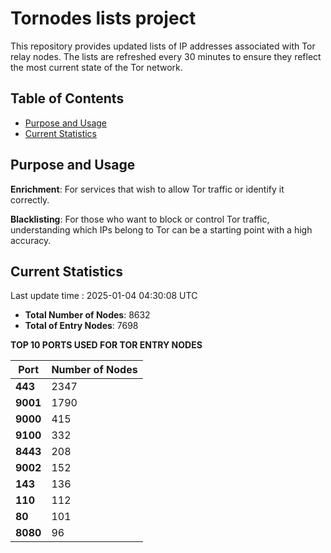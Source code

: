 # Tornodes lists project

This repository provides updated lists of IP addresses associated with Tor relay nodes. The lists are refreshed every 30 minutes to ensure they reflect the most current state of the Tor network.

## Table of Contents

- [Purpose and Usage](#purpose-and-usage)
- [Current Statistics](#current-statistics)


## Purpose and Usage

**Enrichment**: For services that wish to allow Tor traffic or identify it correctly.

**Blacklisting**: For those who want to block or control Tor traffic, understanding which IPs belong to Tor can be a starting point with a high accuracy.

## Current Statistics

Last update time : 2025-01-04 04:30:08 UTC

- **Total Number of Nodes**: 8632
- **Total of Entry Nodes**: 7698

**TOP 10 PORTS USED FOR TOR ENTRY NODES**

| **Port** | **Number of Nodes** |
|------|-----------------|
| **443**   | 2347  |
| **9001**   | 1790  |
| **9000**   | 415  |
| **9100**   | 332  |
| **8443**   | 208  |
| **9002**   | 152  |
| **143**   | 136  |
| **110**   | 112  |
| **80**   | 101  |
| **8080**   | 96  |

